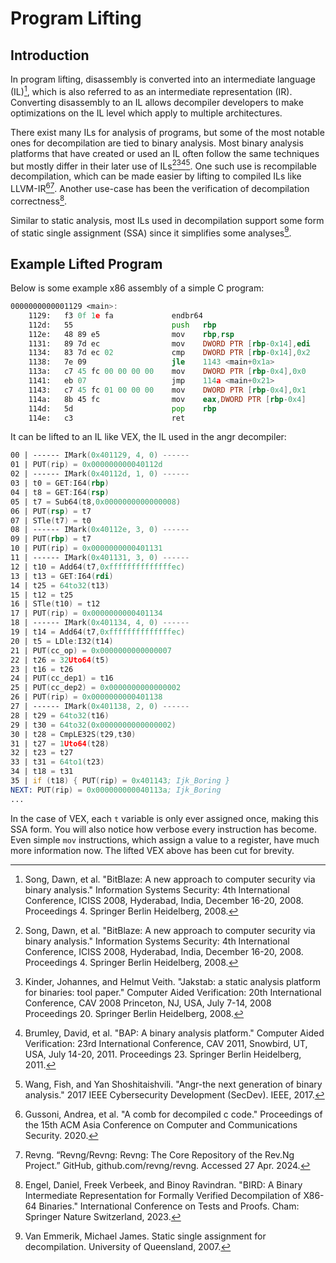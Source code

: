 # Program Lifting 

## Introduction
In program lifting, disassembly is converted into an intermediate language (IL)[^1], which is also referred to as an intermediate representation (IR).
Converting disassembly to an IL allows decompiler developers to make optimizations on the IL level which apply to multiple architectures. 

There exist many ILs for analysis of programs, but some of the most notable ones for decompilation are tied to binary analysis.
Most binary analysis platforms that have created or used an IL often follow the same techniques but mostly differ in their later use of ILs[^1][^2][^3][^4]. 
One such use is recompilable decompilation, which can be made easier by lifting to compiled ILs like LLVM-IR[^5][^6].
Another use-case has been the verification of decompilation correctness[^8].

Similar to static analysis, most ILs used in decompilation support some form of static single assignment (SSA) since it simplifies some analyses[^7].

## Example Lifted Program
Below is some example x86 assembly of a simple C program:
```asm
0000000000001129 <main>:
    1129:   f3 0f 1e fa             endbr64
    112d:   55                      push   rbp
    112e:   48 89 e5                mov    rbp,rsp
    1131:   89 7d ec                mov    DWORD PTR [rbp-0x14],edi
    1134:   83 7d ec 02             cmp    DWORD PTR [rbp-0x14],0x2
    1138:   7e 09                   jle    1143 <main+0x1a>
    113a:   c7 45 fc 00 00 00 00    mov    DWORD PTR [rbp-0x4],0x0
    1141:   eb 07                   jmp    114a <main+0x21>
    1143:   c7 45 fc 01 00 00 00    mov    DWORD PTR [rbp-0x4],0x1
    114a:   8b 45 fc                mov    eax,DWORD PTR [rbp-0x4]
    114d:   5d                      pop    rbp
    114e:   c3                      ret 
```

It can be lifted to an IL like VEX, the IL used in the angr decompiler:
```asm
00 | ------ IMark(0x401129, 4, 0) ------
01 | PUT(rip) = 0x000000000040112d
02 | ------ IMark(0x40112d, 1, 0) ------
03 | t0 = GET:I64(rbp)
04 | t8 = GET:I64(rsp)
05 | t7 = Sub64(t8,0x0000000000000008)
06 | PUT(rsp) = t7
07 | STle(t7) = t0
08 | ------ IMark(0x40112e, 3, 0) ------
09 | PUT(rbp) = t7
10 | PUT(rip) = 0x0000000000401131
11 | ------ IMark(0x401131, 3, 0) ------
12 | t10 = Add64(t7,0xffffffffffffffec)
13 | t13 = GET:I64(rdi)
14 | t25 = 64to32(t13)
15 | t12 = t25
16 | STle(t10) = t12
17 | PUT(rip) = 0x0000000000401134
18 | ------ IMark(0x401134, 4, 0) ------
19 | t14 = Add64(t7,0xffffffffffffffec)
20 | t5 = LDle:I32(t14)
21 | PUT(cc_op) = 0x0000000000000007
22 | t26 = 32Uto64(t5)
23 | t16 = t26
24 | PUT(cc_dep1) = t16
25 | PUT(cc_dep2) = 0x0000000000000002
26 | PUT(rip) = 0x0000000000401138
27 | ------ IMark(0x401138, 2, 0) ------
28 | t29 = 64to32(t16)
29 | t30 = 64to32(0x0000000000000002)
30 | t28 = CmpLE32S(t29,t30)
31 | t27 = 1Uto64(t28)
32 | t23 = t27
33 | t31 = 64to1(t23)
34 | t18 = t31
35 | if (t18) { PUT(rip) = 0x401143; Ijk_Boring }
NEXT: PUT(rip) = 0x000000000040113a; Ijk_Boring
...
```

In the case of VEX, each `t` variable is only ever assigned once, making this SSA form. 
You will also notice how verbose every instruction has become. 
Even simple `mov` instructions, which assign a value to a register, have much more information now. 
The lifted VEX above has been cut for brevity. 

[^1]: Song, Dawn, et al. "BitBlaze: A new approach to computer security via binary analysis." Information Systems Security: 4th International Conference, ICISS 2008, Hyderabad, India, December 16-20, 2008. Proceedings 4. Springer Berlin Heidelberg, 2008.
[^2]: Kinder, Johannes, and Helmut Veith. "Jakstab: a static analysis platform for binaries: tool paper." Computer Aided Verification: 20th International Conference, CAV 2008 Princeton, NJ, USA, July 7-14, 2008 Proceedings 20. Springer Berlin Heidelberg, 2008.
[^3]: Brumley, David, et al. "BAP: A binary analysis platform." Computer Aided Verification: 23rd International Conference, CAV 2011, Snowbird, UT, USA, July 14-20, 2011. Proceedings 23. Springer Berlin Heidelberg, 2011.
[^4]: Wang, Fish, and Yan Shoshitaishvili. "Angr-the next generation of binary analysis." 2017 IEEE Cybersecurity Development (SecDev). IEEE, 2017.
[^5]: Gussoni, Andrea, et al. "A comb for decompiled c code." Proceedings of the 15th ACM Asia Conference on Computer and Communications Security. 2020.
[^6]: Revng. “Revng/Revng: Revng: The Core Repository of the Rev.Ng Project.” GitHub, github.com/revng/revng. Accessed 27 Apr. 2024.  
[^7]: Van Emmerik, Michael James. Static single assignment for decompilation. University of Queensland, 2007.
[^8]: Engel, Daniel, Freek Verbeek, and Binoy Ravindran. "BIRD: A Binary Intermediate Representation for Formally Verified Decompilation of X86-64 Binaries." International Conference on Tests and Proofs. Cham: Springer Nature Switzerland, 2023.